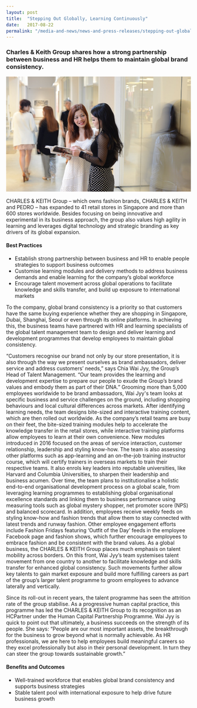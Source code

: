 ```yaml
---
layout: post
title:  "Stepping Out Globally, Learning Continuously"
date:   2017-08-22
permalink: "/media-and-news/news-and-press-releases/stepping-out-globally-learning-continuously"
---
```


### **Charles & Keith Group shares how a strong partnership between business and HR helps them to maintain global brand consistency.**

![Stepping Out Globally, Learning Continuously](/images/stepping-out-globally-learning-continuously.png)

CHARLES & KEITH Group – which owns fashion brands, CHARLES & KEITH and PEDRO – has expanded to 41 retail stores in Singapore and more than 600 stores worldwide. Besides focusing on being innovative and experimental in its business approach, the group also values high agility in learning and leverages digital technology and strategic branding as key drivers of its global expansion.

#### **Best Practices** 

* Establish strong partnership between business and HR to enable people strategies to support business outcomes
* Customise learning modules and delivery methods to address business demands and enable learning for the company’s global workforce
* Encourage talent movement across global operations to facilitate knowledge and skills transfer, and build up exposure to international markets

To the company, global brand consistency is a priority so that customers have the same buying experience whether they are shopping in Singapore, Dubai, Shanghai, Seoul or even through its online platforms. In achieving this, the business teams have partnered with HR and learning specialists of the global talent management team to design and deliver learning and development programmes that develop employees to maintain global consistency.

“Customers recognise our brand not only by our store presentation, it is also through the way we present ourselves as brand ambassadors, deliver service and address customers’ needs,” says Chia Wai Jyy, the Group’s Head of Talent Management. “Our team provides the learning and development expertise to prepare our people to exude the Group’s brand values and embody them as part of their DNA.”
Grooming more than 5,000 employees worldwide to be brand ambassadors, Wai Jyy's team looks at specific business and service challenges on the ground, including shopping behaviours and local cultural differences across markets. After identifying learning needs, the team designs bite-sized and interactive training content, which are then rolled out worldwide.
As the company’s retail teams are busy on their feet, the bite-sized training modules help to accelerate the knowledge transfer in the retail stores, while interactive training platforms allow employees to learn at their own convenience. New modules introduced in 2016 focused on the areas of service interaction, customer relationship, leadership and styling know-how.
The team is also assessing other platforms such as app-learning and an on-the-job training instructor course, which will certify trainers in overseas markets to train their respective teams. It also enrols key leaders into reputable universities, like Harvard and Columbia Universities, to sharpen their leadership and business acumen. Over time, the team plans to institutionalise a holistic end-to-end organisational development process on a global scale, from leveraging learning programmes to establishing global organisational excellence standards and linking them to business performance using measuring tools such as global mystery shopper, net promoter score (NPS) and balanced scorecard.
In addition, employees receive weekly feeds on styling know-how and fashion trends that allow them to stay connected with latest trends and runway fashion. Other employee engagement efforts include Fashion Fridays featuring ‘Outfit of the Day’ feeds in the employee Facebook page and fashion shows, which further encourage employees to embrace fashion and be consistent with the brand values. 
As a global business, the CHARLES & KEITH Group places much emphasis on talent mobility across borders. On this front, Wai Jyy’s team systemises talent movement from one country to another to facilitate knowledge and skills transfer for enhanced global consistency. Such movements further allow key talents to gain market exposure and build more fulfilling careers as part of the group’s larger talent programme to groom employees to advance laterally and vertically.

Since its roll-out in recent years, the talent programme has seen the attrition rate of the group stabilise. As a progressive human capital practice, this programme has led the CHARLES & KEITH Group to its recognition as an HCPartner under the Human Capital Partnership Programme.
Wai Jyy is quick to point out that ultimately, a business succeeds on the strength of its people. She says: “People are our most important assets, the breakthrough for the business to grow beyond what is normally achievable. As HR professionals, we are here to help employees build meaningful careers so they excel professionally but also in their personal development. In turn they can steer the group towards sustainable growth.”

#### **Benefits and Outcomes**

* Well-trained workforce that enables global brand consistency and supports business strategies
* Stable talent pool with international exposure to help drive future business growth

